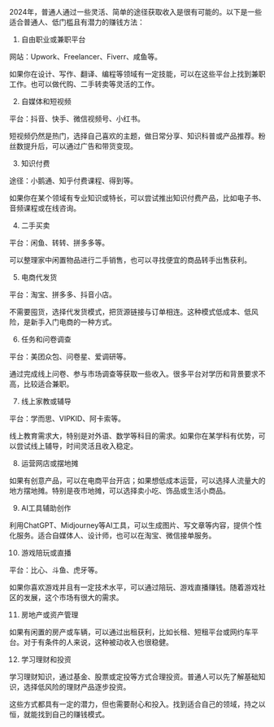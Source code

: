 2024年，普通人通过一些灵活、简单的途径获取收入是很有可能的。以下是一些适合普通人、低门槛且有潜力的赚钱方法：

1. 自由职业或兼职平台

网站：Upwork、Freelancer、Fiverr、咸鱼等。

如果你在设计、写作、翻译、编程等领域有一定技能，可以在这些平台上找到兼职工作。也可以做代购、二手转卖等灵活的工作。


2. 自媒体和短视频

平台：抖音、快手、微信视频号、小红书。

短视频仍然是热门，选择自己喜欢的主题，做日常分享、知识科普或产品推荐。粉丝数提升后，可以通过广告和带货变现。


3. 知识付费

途径：小鹅通、知乎付费课程、得到等。

如果你在某个领域有专业知识或特长，可以尝试推出知识付费产品，比如电子书、音频课程或在线咨询。


4. 二手买卖

平台：闲鱼、转转、拼多多等。

可以整理家中闲置物品进行二手销售，也可以寻找便宜的商品转手出售获利。


5. 电商代发货

平台：淘宝、拼多多、抖音小店。

不需要囤货，选择代发货模式，把货源链接与订单相连。这种模式低成本、低风险，是新手入门电商的一种方式。


6. 任务和问卷调查

平台：美团众包、问卷星、爱调研等。

通过完成线上问卷、参与市场调查等获取一些收入。很多平台对学历和背景要求不高，比较适合兼职。


7. 线上家教或辅导

平台：学而思、VIPKID、阿卡索等。

线上教育需求大，特别是对外语、数学等科目的需求。如果你在某学科有优势，可以尝试线上辅导，时间灵活且收入稳定。


8. 运营网店或摆地摊

如果有创意产品，可以在电商平台开店；如果想低成本运营，可以选择人流量大的地方摆地摊。特别是夜市地摊，可以选择卖小吃、饰品或生活小商品。


9. AI工具辅助创作

利用ChatGPT、Midjourney等AI工具，可以生成图片、写文章等内容，提供个性化服务。适合自媒体人、设计师，也可以在淘宝、微信接单服务。


10. 游戏陪玩或直播

平台：比心、斗鱼、虎牙等。

如果你喜欢游戏并且有一定技术水平，可以通过陪玩、游戏直播赚钱。随着游戏社区的发展，这个市场有很大的需求。


11. 房地产或资产管理

如果有闲置的房产或车辆，可以通过出租获利，比如长租、短租平台或网约车平台。对于有条件的人来说，这种被动收入也很稳健。


12. 学习理财和投资

学习理财知识，通过基金、股票或定投等方式合理投资。普通人可以先了解基础知识，选择低风险的理财产品逐步投资。


这些方式都具有一定的潜力，但也需要耐心和投入。找到适合自己的领域，持之以恒，就能找到自己的赚钱模式。




